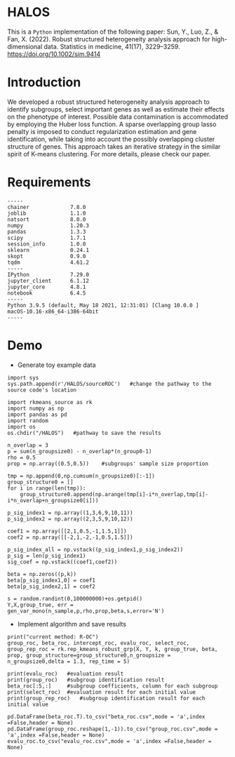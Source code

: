 # HALOS
This is a `Python` implementation of the following paper:
Sun, Y., Luo, Z., & Fan, X. (2022). Robust structured heterogeneity analysis approach for high-dimensional data. Statistics in medicine, 41(17), 3229–3259. https://doi.org/10.1002/sim.9414

# Introduction
We developed a robust structured heterogeneity analysis approach to identify subgroups, select important genes as well as estimate their effects on the phenotype of interest. Possible data contamination is accommodated by employing the Huber loss function. A sparse overlapping group lasso penalty is imposed to conduct regularization estimation and gene identification, while taking into account the possibly overlapping cluster structure of genes. This approach takes an iterative strategy in the similar spirit of K-means clustering. For more details, please check our paper.

# Requirements
```
-----
chainer             7.8.0
joblib              1.1.0
natsort             8.0.0
numpy               1.20.3
pandas              1.3.3
scipy               1.7.1
session_info        1.0.0
sklearn             0.24.1
skopt               0.9.0
tqdm                4.61.2
-----
IPython             7.29.0
jupyter_client      6.1.12
jupyter_core        4.8.1
notebook            6.4.5
-----
Python 3.9.5 (default, May 18 2021, 12:31:01) [Clang 10.0.0 ]
macOS-10.16-x86_64-i386-64bit
-----
```

# Demo
* Generate toy example data
```
import sys
sys.path.append(r'/HALOS/sourceROC')   #change the pathway to the source code's location

import rkmeans_source as rk
import numpy as np
import pandas as pd
import random
import os
os.chdir("/HALOS")   #pathway to save the results

n_overlap = 3
p = sum(n_groupsize0) - n_overlap*(n_group0-1)
rho = 0.5
prop = np.array((0.5,0.5))    #subgroups' sample size proportion

tmp = np.append(0,np.cumsum(n_groupsize0)[:-1])
group_structure0 = []
for i in range(len(tmp)):
    group_structure0.append(np.arange(tmp[i]-i*n_overlap,tmp[i]-i*n_overlap+n_groupsize0[i]))

p_sig_index1 = np.array((1,3,6,9,10,11))
p_sig_index2 = np.array((2,3,5,9,10,12))

coef1 = np.array([[2,1,0.5,-1,1.5,1]])
coef2 = np.array([[-2,1,-2,-1,0.5,1.5]])

p_sig_index_all = np.vstack((p_sig_index1,p_sig_index2))
p_sig = len(p_sig_index1)
sig_coef = np.vstack((coef1,coef2))

beta = np.zeros((p,k))
beta[p_sig_index1,0] = coef1
beta[p_sig_index2,1] = coef2

s = random.randint(0,100000000)+os.getpid()
Y,X,group_true, err = gen_var_mono(n_sample,p,rho,prop,beta,s,error='N')
```

* Implement algorithm and save results

```
print("current method: R-OC")
group_roc, beta_roc, intercept_roc, evalu_roc, select_roc, group_rep_roc = rk.rep_kmeans_robust_grp(X, Y, k, group_true, beta, prop, group_structure=group_structure0,n_groupsize = n_groupsize0,delta = 1.3, rep_time = 5)

print(evalu_roc)   #evaluation result
print(group_roc)   #subgroup identification result
beta_roc[:5,:]     #subgroup coefficients, column for each subgroup
print(select_roc)  #evaluation result for each initial value
print(group_rep_roc)   #subgroup identification result for each initial value

pd.DataFrame(beta_roc.T).to_csv("beta_roc.csv",mode = 'a',index =False,header = None)       
pd.DataFrame(group_roc.reshape(1,-1)).to_csv("group_roc.csv",mode = 'a',index =False,header = None)
evalu_roc.to_csv("evalu_roc.csv",mode = 'a',index =False,header = None)
```
